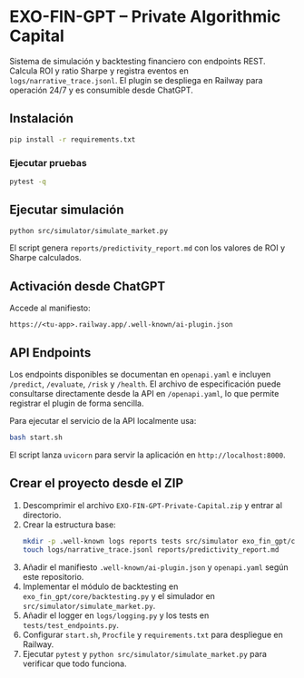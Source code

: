 # EXO-FIN-GPT – Private Algorithmic Capital

Sistema de simulación y backtesting financiero con endpoints REST. Calcula ROI y ratio Sharpe y registra eventos en `logs/narrative_trace.jsonl`. El plugin se despliega en Railway para operación 24/7 y es consumible desde ChatGPT.

## Instalación
```bash
pip install -r requirements.txt
```

### Ejecutar pruebas
```bash
pytest -q
```

## Ejecutar simulación
```bash
python src/simulator/simulate_market.py
```
El script genera `reports/predictivity_report.md` con los valores de ROI y Sharpe calculados.

## Activación desde ChatGPT
Accede al manifiesto:
```
https://<tu-app>.railway.app/.well-known/ai-plugin.json
```

## API Endpoints
Los endpoints disponibles se documentan en `openapi.yaml` e incluyen `/predict`, `/evaluate`, `/risk` y `/health`. El archivo de especificación puede consultarse directamente desde la API en `/openapi.yaml`, lo que permite registrar el plugin de forma sencilla.

Para ejecutar el servicio de la API localmente usa:
```bash
bash start.sh
```
El script lanza `uvicorn` para servir la aplicación en `http://localhost:8000`.

## Crear el proyecto desde el ZIP
1. Descomprimir el archivo `EXO-FIN-GPT-Private-Capital.zip` y entrar al directorio.
2. Crear la estructura base:
   ```bash
   mkdir -p .well-known logs reports tests src/simulator exo_fin_gpt/core
   touch logs/narrative_trace.jsonl reports/predictivity_report.md
   ```
3. Añadir el manifiesto `.well-known/ai-plugin.json` y `openapi.yaml` según este repositorio.
4. Implementar el módulo de backtesting en `exo_fin_gpt/core/backtesting.py` y el simulador en `src/simulator/simulate_market.py`.
5. Añadir el logger en `logs/logging.py` y los tests en `tests/test_endpoints.py`.
6. Configurar `start.sh`, `Procfile` y `requirements.txt` para despliegue en Railway.
7. Ejecutar `pytest` y `python src/simulator/simulate_market.py` para verificar que todo funciona.
